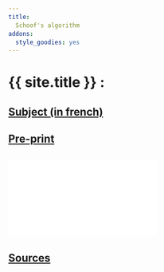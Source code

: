 ```yaml
---
title: 
  Schoof's algorithm
addons:
  style_goodies: yes
---
```


# {{ site.title }} :

## [Subject (in french)](http://defeo.lu/MA2-AlgoC/projects/schoof)

## [Pre-print](preprint)

## ![PDF](/rapport/Rapport.pdf)

## [Sources](https://github.com/danou/schoof/)

